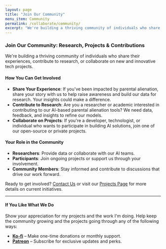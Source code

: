 ```yaml
---
layout: page
title: "Join Our Community"
menu_item: Community
permalink: /collaborate/community/
excerpt: "We're building a thriving community of individuals who share their experiences, contribute to research, or collaborate on new and innovative tech projects."
---
```


### Join Our Community: Research, Projects & Contributions

We're building a thriving community of individuals who share their experiences, contribute to research, or collaborate on new and innovative tech projects.

#### How You Can Get Involved

- **Share Your Experience**: If you've been impacted by parental alienation, share your story with us to help raise awareness and build our data for research. Your insights could make a difference.
- **Contribute to Research**: Are you a researcher or academic interested in contributing to our AI-based parental alienation tools? We need data, feedback, and insights to refine our models.
- **Collaborate on Projects**: If you're a developer, technologist, or individual who wants to participate in building AI solutions, join one of our open-source or private projects.

#### Your Role in the Community

- **Researchers**: Provide data or collaborate with our AI teams.
- **Participants**: Join ongoing projects or support us through your involvement.
- **Community Members**: Stay informed and contribute to discussions that drive our work forward.

Ready to get involved? [Contact Us](/contact) or visit our [Projects Page](/projects) for more details on current initiatives.

---

#### If You Like What We Do

Show your appreciation for my projects and the work I'm doing. Help keep the community growing and the projects going through any of the following ways:

- **[Ko-fi](https://ko-fi.com/unixwzrd)** – Make one-time donations or monthly support.
- **[Patreon](https://patreon.com/unixwzrd)** – Subscribe for exclusive updates and perks.
